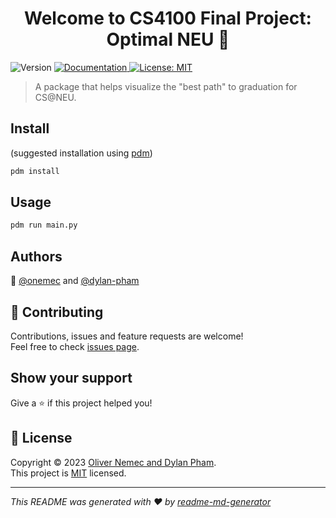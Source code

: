 <h1 align="center">Welcome to CS4100 Final Project: Optimal NEU 👋</h1>
<p>
  <img alt="Version" src="https://img.shields.io/badge/version-0.1.0-blue.svg?cacheSeconds=2592000" />
  <a href="https://github.com/onemec/CS4100-final-project/wiki" target="_blank">
    <img alt="Documentation" src="https://img.shields.io/badge/documentation-yes-brightgreen.svg" />
  </a>
  <a href="https://spdx.org/licenses/MIT.html" target="_blank">
    <img alt="License: MIT" src="https://img.shields.io/badge/License-MIT-yellow.svg" />
  </a>
</p>

> A package that helps visualize the &#34;best path&#34; to graduation for CS@NEU.

## Install

(suggested installation using [pdm](https://pdm-project.org/latest/#recommended-installation-method))

```sh
pdm install
```

## Usage

```sh
pdm run main.py
```

## Authors

👤 [@onemec](https://github.com/onemec) and [@dylan-pham](https://github.com/dylan-pham)

## 🤝 Contributing

Contributions, issues and feature requests are welcome!<br/>Feel free to
check [issues page](https://github.com/onemec/CS4100-final-project/issues).

## Show your support

Give a ⭐️ if this project helped you!

## 📝 License

Copyright © 2023 [Oliver Nemec and Dylan Pham](https://onemec.org/).<br/>
This project is [MIT](https://spdx.org/licenses/MIT.html) licensed.

***
_This README was generated with ❤️ by [readme-md-generator](https://github.com/kefranabg/readme-md-generator)_